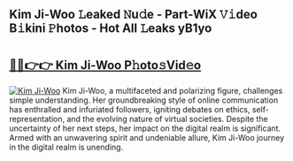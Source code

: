 ## Kim Ji-Woo 𝙻eaked 𝙽u𝚍e - Part-WiX 𝚅𝚒deo B𝚒kini 𝙿hotos - Hot All 𝙻eaks yB1yo

# <h2><a href="http://ld1h7hz.urlbe.top/?page=Kim+Ji-Woo">🔗🔗👉👉 Kim Ji-Woo P𝚑oto𝚜Vid𝚎o</a></h2>

[![Kim Ji-Woo](https://i.imgur.com/eBuTRDB.gif)](http://ld1h7hz.urlbe.top/?page=Kim+Ji-Woo)
Kim Ji-Woo, a multifaceted and polarizing figure, challenges simple understanding. Her groundbreaking style of online communication has enthralled and infuriated followers, igniting debates on ethics, self-representation, and the evolving nature of virtual societies. Despite the uncertainty of her next steps, her impact on the digital realm is significant. Armed with an unwavering spirit and undeniable allure, Kim Ji-Woo journey in the digital realm is unending.
